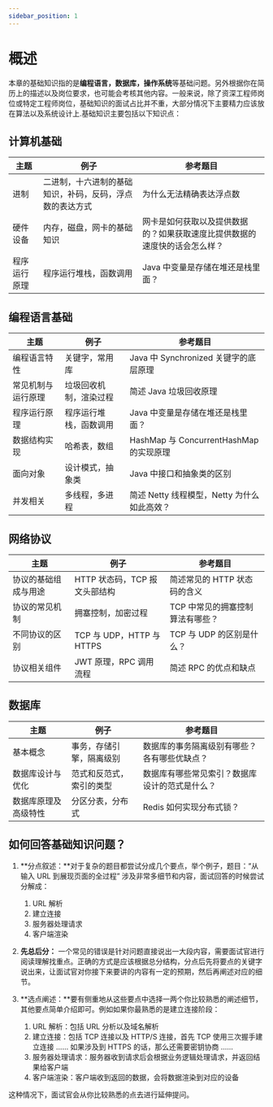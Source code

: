 ```yaml
---
sidebar_position: 1
---
```


# 概述

本章的基础知识指的是**编程语言，数据库，操作系统**等基础问题。另外根据你在简历上的描述以及岗位要求，也可能会考核其他内容。一般来说，除了资深工程师岗位或特定工程师岗位，基础知识的面试占比并不重，大部分情况下主要精力应该放在算法以及系统设计上.基础知识主要包括以下知识点：

## 计算机基础

| 主题         | 例子                         | 参考题目     | 
| ---------    | ---------------------------- | -----------  |
| 进制         | 二进制，十六进制的基础知识，补码，反码，浮点数的表达方式 | 为什么无法精确表达浮点数 |
| 硬件设备     | 内存，磁盘，网卡的基础知识   | 网卡是如何获取以及提供数据的？如果获取速度比提供数据的速度快的话会怎么样？|
| 程序运行原理 | 程序运行堆栈，函数调用       | Java 中变量是存储在堆还是栈里面？|

## 编程语言基础

| 主题         | 例子                         | 参考题目     | 
| ---------    | ---------------------------- | -----------  |
| 编程语言特性 | 关键字，常用库 | Java 中 Synchronized 关键字的底层原理 |
| 常见机制与运行原理     | 垃圾回收机制，渲染过程   | 简述 Java 垃圾回收原理|
| 程序运行原理 | 程序运行堆栈，函数调用       | Java 中变量是存储在堆还是栈里面？|
| 数据结构实现 | 哈希表，数组       | HashMap 与 ConcurrentHashMap 的实现原理 |
| 面向对象     | 设计模式，抽象类       | Java 中接口和抽象类的区别 |
| 并发相关     | 多线程，多进程       | 简述 Netty 线程模型，Netty 为什么如此高效？ |

## 网络协议

| 主题         | 例子                         | 参考题目     | 
| ---------    | ---------------------------- | -----------  |
| 协议的基础组成与用途 | HTTP 状态码，TCP 报文头部结构 | 简述常见的 HTTP 状态码的含义 |
| 协议的常见机制     | 拥塞控制，加密过程   | TCP 中常见的拥塞控制算法有哪些？|
| 不同协议的区别 | TCP 与 UDP，HTTP 与 HTTPS       | TCP 与 UDP 的区别是什么？|
| 协议相关组件 | JWT 原理，RPC 调用流程       | 简述 RPC 的优点和缺点 |

## 数据库

| 主题         | 例子                         | 参考题目     | 
| ---------    | ---------------------------- | -----------  |
| 基本概念 | 事务，存储引擎，隔离级别 | 数据库的事务隔离级别有哪些？各有哪些优缺点？ |
| 数据库设计与优化     | 范式和反范式，索引的类型   | 数据库有哪些常见索引？数据库设计的范式是什么？|
| 数据库原理及高级特性 | 分区分表，分布式       | Redis 如何实现分布式锁？|

## 如何回答基础知识问题？

1. **分点叙述：**对于复杂的题目都尝试分成几个要点，举个例子，题目：“从输入 URL 到展现页面的全过程” 涉及非常多细节和内容，面试回答的时候尝试分解成：
    1. URL 解析
    2. 建立连接
    3. 服务器处理请求
    4. 客户端渲染

2. **先总后分：** 一个常见的错误是针对问题直接说出一大段内容，需要面试官进行阅读理解找重点。正确的方式是应该根据总分结构，分点后先将要点的关键字说出来，让面试官对你接下来要讲的内容有一定的预期，然后再阐述对应的细节。

3. **选点阐述：**要有侧重地从这些要点中选择一两个你比较熟悉的阐述细节，其他要点简单介绍即可。例如如果你最熟悉的是建立连接阶段：
    1. URL 解析：包括 URL 分析以及域名解析
    2. 建立连接：包括 TCP 连接以及 HTTP/S 连接，首先 TCP 使用三次握手建立连接 ...... 如果涉及到 HTTPS 的话，那么还需要密钥协商 ......
    3. 服务器处理请求：服务器收到请求后会根据业务逻辑处理请求，并返回结果给客户端
    4. 客户端渲染：客户端收到返回的数据，会将数据渲染到对应的设备

这种情况下，面试官会从你比较熟悉的点去进行延伸提问。
